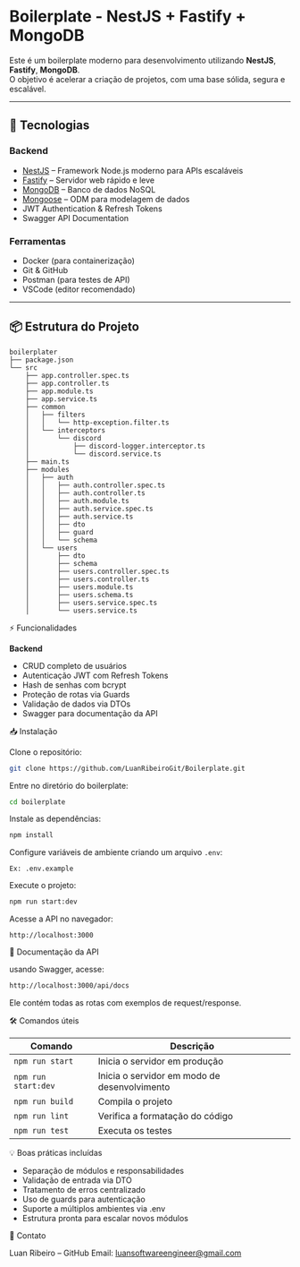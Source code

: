 # Boilerplate - NestJS + Fastify + MongoDB

Este é um boilerplate moderno para desenvolvimento utilizando **NestJS**, **Fastify**, **MongoDB**.  
O objetivo é acelerar a criação de projetos, com uma base sólida, segura e escalável.

---

## 🚀 Tecnologias

### Backend
- [NestJS](https://nestjs.com/) – Framework Node.js moderno para APIs escaláveis
- [Fastify](https://www.fastify.io/) – Servidor web rápido e leve
- [MongoDB](https://www.mongodb.com/) – Banco de dados NoSQL
- [Mongoose](https://mongoosejs.com/) – ODM para modelagem de dados
- JWT Authentication & Refresh Tokens
- Swagger API Documentation

### Ferramentas
- Docker (para containerização)
- Git & GitHub
- Postman (para testes de API)
- VSCode (editor recomendado)

---

## 📦 Estrutura do Projeto

```plaintext
boilerplater
├── package.json
└── src
    ├── app.controller.spec.ts
    ├── app.controller.ts
    ├── app.module.ts
    ├── app.service.ts
    ├── common
    │   ├── filters
    │   │   └── http-exception.filter.ts
    │   └── interceptors
    │       └── discord
    │           ├── discord-logger.interceptor.ts
    │           └── discord.service.ts
    ├── main.ts
    ├── modules
    │   ├── auth
    │   │   ├── auth.controller.spec.ts
    │   │   ├── auth.controller.ts
    │   │   ├── auth.module.ts
    │   │   ├── auth.service.spec.ts
    │   │   ├── auth.service.ts
    │   │   ├── dto
    │   │   ├── guard
    │   │   └── schema
    │   └── users
    │       ├── dto
    │       ├── schema
    │       ├── users.controller.spec.ts
    │       ├── users.controller.ts
    │       ├── users.module.ts
    │       ├── users.schema.ts
    │       ├── users.service.spec.ts
    │       └── users.service.ts
```

⚡ Funcionalidades

**Backend**
- CRUD completo de usuários
- Autenticação JWT com Refresh Tokens
- Hash de senhas com bcrypt
- Proteção de rotas via Guards
- Validação de dados via DTOs
- Swagger para documentação da API

📥 Instalação

Clone o repositório:

```bash
git clone https://github.com/LuanRibeiroGit/Boilerplate.git
```

Entre no diretório do boilerplate:

```bash
cd boilerplate
```

Instale as dependências:

```bash
npm install
```

Configure variáveis de ambiente criando um arquivo `.env`:

```env
Ex: .env.example

```

Execute o projeto:

```bash
npm run start:dev
```

Acesse a API no navegador:

```arduino
http://localhost:3000
```

📄 Documentação da API

usando Swagger, acesse:

```bash
http://localhost:3000/api/docs
```
Ele contém todas as rotas com exemplos de request/response.

🛠 Comandos úteis

| Comando           | Descrição                               |
|-------------------|-----------------------------------------|
| `npm run start`   | Inicia o servidor em produção           |
| `npm run start:dev`| Inicia o servidor em modo de desenvolvimento |
| `npm run build`   | Compila o projeto                       |
| `npm run lint`    | Verifica a formatação do código         |
| `npm run test`    | Executa os testes                       |

💡 Boas práticas incluídas
- Separação de módulos e responsabilidades
- Validação de entrada via DTO
- Tratamento de erros centralizado
- Uso de guards para autenticação
- Suporte a múltiplos ambientes via .env
- Estrutura pronta para escalar novos módulos


🔗 Contato

Luan Ribeiro – GitHub
Email: luansoftwareengineer@gmail.com